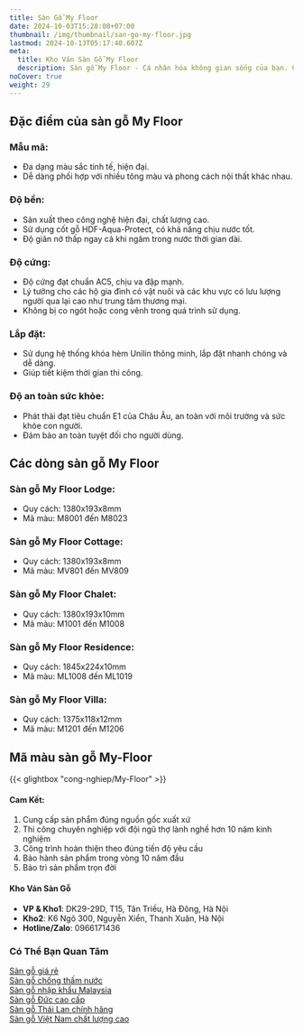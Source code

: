 ```yaml
---
title: Sàn Gỗ My Floor
date: 2024-10-03T15:28:08+07:00
thumbnail: /img/thumbnail/san-go-my-floor.jpg
lastmod: 2024-10-13T05:17:40.607Z
meta:
  title: Kho Ván Sàn Gỗ My Floor
  description: Sàn gỗ My Floor - Cá nhân hóa không gian sống của bạn. Chất lượng cao, đa dạng mẫu mã. Dễ lắp đặt, bảo trì đơn giản.
noCover: true
weight: 29
---
```

## Đặc điểm của sàn gỗ My Floor
### Mẫu mã:
  - Đa dạng màu sắc tinh tế, hiện đại.
  - Dễ dàng phối hợp với nhiều tông màu và phong cách nội thất khác nhau.
### Độ bền:
  - Sản xuất theo công nghệ hiện đại, chất lượng cao.
  - Sử dụng cốt gỗ HDF-Aqua-Protect, có khả năng chịu nước tốt.
  - Độ giãn nở thấp ngay cả khi ngâm trong nước thời gian dài.
### Độ cứng:
  - Độ cứng đạt chuẩn AC5, chịu va đập mạnh.
  - Lý tưởng cho các hộ gia đình có vật nuôi và các khu vực có lưu lượng người qua lại cao như trung tâm thương mại.
  - Không bị co ngót hoặc cong vênh trong quá trình sử dụng.
### Lắp đặt:
  - Sử dụng hệ thống khóa hèm Unilin thông minh, lắp đặt nhanh chóng và dễ dàng.
  - Giúp tiết kiệm thời gian thi công.
### Độ an toàn sức khỏe:
  - Phát thải đạt tiêu chuẩn E1 của Châu Âu, an toàn với môi trường và sức khỏe con người.
  - Đảm bảo an toàn tuyệt đối cho người dùng.
## Các dòng sàn gỗ My Floor
### Sàn gỗ My Floor Lodge:
  - Quy cách: 1380x193x8mm
  - Mã màu: M8001 đến M8023
### Sàn gỗ My Floor Cottage:
  - Quy cách: 1380x193x8mm
  - Mã màu: MV801 đến MV809
### Sàn gỗ My Floor Chalet:
  - Quy cách: 1380x193x10mm
  - Mã màu: M1001 đến M1008
### Sàn gỗ My Floor Residence:
  - Quy cách: 1845x224x10mm
  - Mã màu: ML1008 đến ML1019
### Sàn gỗ My Floor Villa:
  - Quy cách: 1375x118x12mm
  - Mã màu: M1201 đến M1206
  ## Mã màu sàn gỗ My-Floor
{{< glightbox "cong-nghiep/My-Floor" >}}
#### Cam Kết:
1. Cung cấp sản phẩm đúng nguồn gốc xuất xứ
2. Thi công chuyên nghiệp với đội ngũ thợ lành nghề hơn 10 năm kinh nghiệm
3. Công trình hoàn thiện theo đúng tiến độ yêu cầu
4. Bảo hành sản phẩm trong vòng 10 năm đầu 
5. Bảo trì sản phẩm trọn đời
#### Kho Ván Sàn Gỗ
- **VP & Kho1**: DK29-29D, T15, Tân Triều, Hà Đông, Hà Nội  
- **Kho2**: K6 Ngõ 300, Nguyễn Xiển, Thanh Xuân, Hà Nội  
- **Hotline/Zalo**: 0966171436

### Có Thể Bạn Quan Tâm
   [Sàn gỗ giá rẻ](/san-go-cong-nghiep/san-go-gia-re/)  
   [Sàn gỗ chống thấm nước](/san-go-cong-nghiep/san-go-chiu-nuoc/)  
   [Sàn gỗ nhập khẩu Malaysia](/san-go-cong-nghiep/kho-san-go-malaysia/)  
   [Sàn gỗ Đức cao cấp](/san-go-cong-nghiep/san-go-duc-nhap-khau/)  
   [Sàn gỗ Thái Lan chính hãng](/san-go-cong-nghiep/san-go-thai-lan/)  
   [Sàn gỗ Việt Nam chất lượng cao](/san-go-cong-nghiep/san-go-viet-nam/)
